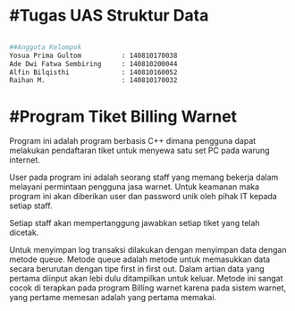 #Tugas UAS Struktur Data
=======================

```bash

##Anggota Kelompok 
Yosua Prima Gultom          : 140810170038
Ade Dwi Fatwa Sembiring     : 140810200044
Alfin Bilqisthi             : 140810160052 
Raihan M.                   : 140810170032

```


#Program Tiket Billing Warnet
=============================

Program ini adalah program berbasis C++ 
dimana pengguna dapat melakukan pendaftaran
tiket untuk menyewa satu set PC pada warung
internet. 

User pada program ini adalah seorang staff
yang memang bekerja dalam melayani permintaan
pengguna jasa warnet. Untuk keamanan maka
program ini akan diberikan user dan password
unik oleh pihak IT kepada setiap staff.

Setiap staff akan mempertanggung jawabkan
setiap tiket yang telah dicetak.

Untuk menyimpan log transaksi dilakukan dengan
menyimpan data dengan metode queue.
Metode queue adalah metode untuk memasukkan
data secara berurutan dengan tipe first in
first out. Dalam artian data yang pertama
diinput akan lebi dulu ditampilkan untuk 
keluar. Metode ini sangat cocok di terapkan
pada program Billing warnet karena pada
sistem warnet, yang pertame memesan adalah
yang pertama memakai.


